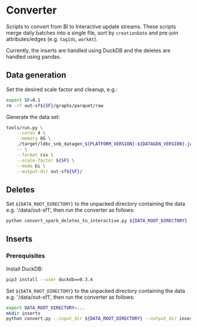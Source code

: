 # Converter

Scripts to convert from BI to Interactive update streams.
These scripts merge daily batches into a single file, sort by `creationDate` and pre-join attributes/edges (e.g. `tagIds`, `workAt`).

Currently, the inserts are handled using DuckDB and the deletes are handled using pandas.

## Data generation

Set the desired scale factor and cleanup, e.g.:

```bash
export SF=0.1
rm -rf out-sf${SF}/graphs/parquet/raw
```

Generate the data set:

```bash
tools/run.py \
    --cores 4 \
    --memory 8G \
    ./target/ldbc_snb_datagen_${PLATFORM_VERSION}-${DATAGEN_VERSION}.jar \
    -- \
    --format csv \
    --scale-factor ${SF} \
    --mode bi \
    --output-dir out-sf${SF}/
```
## Deletes

Set `${DATA_ROOT_DIRECTORY}` to the unpacked directory containing the data e.g. '/data/out-sf1', then run the converter as follows:

```bash
python convert_spark_deletes_to_interactive.py ${DATA_ROOT_DIRECTORY} 
```

## Inserts

### Prerequisites

Install DuckDB:

```bash
pip3 install --user duckdb==0.3.4
```

Set `${DATA_ROOT_DIRECTORY}` to the unpacked directory containing the data e.g. '/data/out-sf1', then run the converter as follows:

```bash
export DATA_ROOT_DIRECTORY=...
mkdir inserts
python convert.py --input_dir ${DATA_ROOT_DIRECTORY} --output_dir inserts
```
